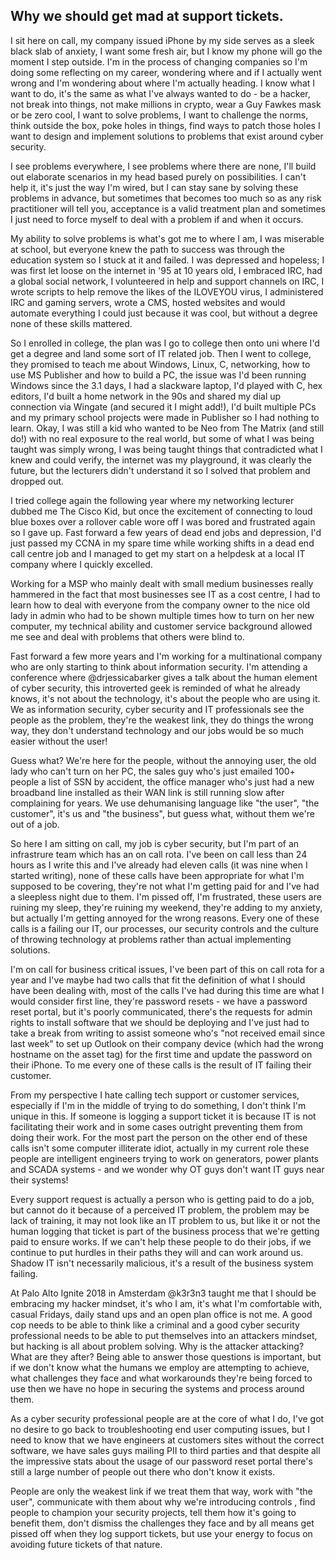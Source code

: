 ## Why we should get mad at support tickets.

I sit here on call, my company issued iPhone by my side serves as a sleek black slab of anxiety, I want some fresh air, but I know my phone will go the moment I step outside. I'm in the process of changing companies so I'm doing some reflecting on my career, wondering where and if I actually went wrong and I'm wondering  about where I'm actually heading. I know what I want to do, it's the same as what I've always wanted to do - be a hacker, not break into things, not make millions in crypto, wear a Guy Fawkes mask or be zero cool, I want to solve problems, I want to challenge the norms, think outside the box, poke holes in things, find ways to patch those holes I want to design and implement solutions to problems that exist around cyber security. 

I see problems everywhere, I see problems where there are none, I'll build out elaborate scenarios in my head based purely on possibilities. I can't help it, it's just the way I'm wired, but I can stay sane by solving these problems in advance, but sometimes that becomes too much so as any risk practitioner will tell you, acceptance is a valid treatment plan and sometimes I just need to force myself to deal with a problem if and when it occurs.

My ability to solve problems is what's got me to where I am, I was miserable at school, but everyone knew the path to success was through the education system so I stuck at it and failed. I was depressed and hopeless; I was first let loose on the internet in '95 at 10 years old, I embraced IRC, had a global social network, I volunteered in help and support channels on IRC, I wrote scripts to help remove the likes of the ILOVEYOU virus, I administered IRC and gaming servers, wrote a CMS, hosted websites and would automate everything I could just because it was cool, but without a degree none of these skills mattered.

So I enrolled in college, the plan was I go to college then onto uni where I'd get a degree and land some sort of IT related job. Then I went to college, they promised to teach me about Windows, Linux, C, networking, how to use MS Publisher and how to build a PC, the issue was I'd been running Windows since the 3.1 days, I had a slackware laptop, I'd played with C, hex editors, I'd built a home network in the 90s and shared my dial up connection via Wingate (and secured it I might add!), I'd built multiple PCs and my primary school projects were made in Publisher so I had nothing to learn. Okay, I was still a kid who wanted to be Neo from The Matrix (and still do!) with no real exposure to the real world, but some of what I was being taught was simply wrong, I was being taught things that contradicted what I knew and could verify, the internet was my playground, it was clearly the future, but the lecturers didn't understand it so I solved that problem and dropped out.

I tried college again the following year where my networking lecturer dubbed me The Cisco Kid, but once the excitement of connecting to loud blue boxes over a rollover cable wore off I was bored and frustrated again so I gave up. Fast forward a few years of dead end jobs and depression, I'd just passed my CCNA in my spare time while working shifts in a dead end call centre job and I managed to get my start on a helpdesk at a local IT company where I quickly excelled.

Working for a MSP who mainly dealt with small medium businesses really hammered in the fact that most businesses see IT as a cost centre, I had to learn how to deal with everyone from the company owner to the nice old lady in admin who had to be shown multiple times how to turn on her new computer, my technical ability and customer service background allowed me see and deal with problems that others were blind to.

Fast forward a few more years and I'm working for a multinational company who are only starting to think about information security. I'm attending a conference where @drjessicabarker gives a talk about the human element of cyber security, this introverted geek is reminded of what he already knows, it's not about the technology, it's about the people who are using it. We as information security, cyber security and IT professionals see the people as the problem, they're the weakest link, they do things the wrong way, they don't understand technology and our jobs would be so much easier without the user!

Guess what? We're here for the people, without the annoying user, the old lady who can't turn on her PC, the sales guy who's just emailed 100+ people a list of SSN by accident, the office manager who's just had a new broadband line installed as their WAN link is still running slow after complaining for years. We use dehumanising language like "the user", "the customer", it's us and "the business", but guess what, without them we're out of a job. 

So here I am sitting on call, my job is cyber security, but I'm part of an infrastrure team which has an on call rota. I've been on call less than 24 hours as I write this and I've already had eleven calls (it was nine when I started writing), none of these calls have been appropriate for what I'm supposed to be covering, they're not what I'm getting paid for and I've had a sleepless night due to them. I'm pissed off, I'm frustrated, these users are ruining my sleep, they're ruining my weekend, they're adding to my anxiety, but actually I'm getting annoyed for the wrong reasons. Every one of these calls is a failing our IT, our processes, our security controls and the culture of throwing technology at problems rather than actual implementing solutions.

I'm on call for business critical issues, I've been part of this on call rota for a year and I've maybe had two calls that fit the definition of what I should have been dealing with, most of the calls I've had during this time are what I would consider first line, they're password resets - we have a password reset portal, but it's poorly communicated, there's the requests for admin rights to install software that we should be deploying and I've just had to take a break from writing  to assist someone who's "not received email since last week" to set up Outlook on their company device (which had the wrong hostname on the asset tag) for the first time and update the password on their iPhone. To me every one of these calls is the result of IT failing their customer.

From my perspective I hate calling tech support or customer services, especially if I'm in the middle of trying to do something, I don't think I'm unique in this. If someone is logging a support ticket it is because IT is not facilitating their work and in some cases outright preventing them from doing their work. For the most part the person on the other end of these calls isn't some computer illiterate idiot, actually in my current role these people are intelligent engineers trying to work on generators, power plants and SCADA systems - and we wonder why OT guys don't want IT guys near their systems! 

Every support request is actually a person who is getting paid to do a job, but cannot do it because of a perceived IT problem, the problem may be lack of training, it may not look like an IT problem to us, but like it or not the human logging that ticket is part of the business process that we're getting paid to ensure works. If we can't help these people to do their jobs, if we continue to put hurdles in their paths they will and can work around us. Shadow IT isn't necessarily malicious, it's a result of the business system failing.

At Palo Alto Ignite 2018 in Amsterdam @k3r3n3 taught me that I should be embracing my hacker mindset, it's who I am, it's what I'm comfortable with, casual Fridays, daily stand ups and an open plan office is not me. A good cop needs to be able to think like a criminal and a good cyber security professional needs to be able to put themselves into an attackers mindset, but hacking is all about problem solving. Why is the attacker attacking? What are they after? Being able to answer those questions is important, but if we don't know what the humans we employ are attempting to achieve, what challenges they face and what workarounds they're being forced to use then we have no hope in securing the systems and process around them.

As a cyber security professional people are at the core of what I do, I've got no desire to go back to troubleshooting end user computing issues, but I need to know that we have engineers at customers sites without the correct software, we have sales guys mailing PII to third parties and that despite all the impressive stats about the usage of our password reset portal there's still a large number of people out there who don't know it exists. 

People are only the weakest link if we treat them that way, work with "the user", communicate with them about why we're introducing controls , find people to champion your security projects, tell them how it's going to benefit them, don't dismiss the challenges they face and by all means get pissed off when they log support tickets, but use your energy to focus on avoiding future tickets of that nature.
